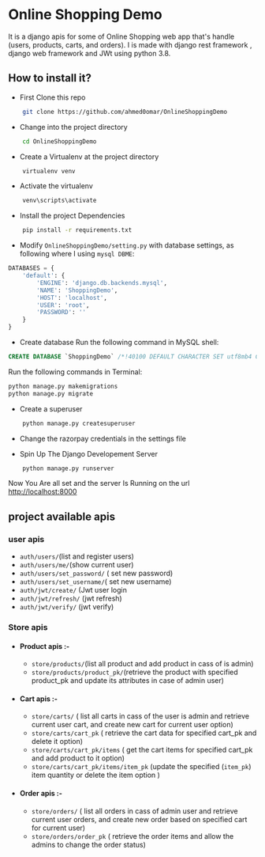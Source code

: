 # Online Shopping Demo

It is a django apis for some of Online Shopping web app that's handle (users, products, carts, and orders).
I is made with django rest framework , django web framework and JWt using python 3.8.

## How to install it?

- First Clone this repo

```bash
    git clone https://github.com/ahmed0omar/OnlineShoppingDemo
```

- Change into the project directory

```bash
    cd OnlineShoppingDemo
```

- Create a Virtualenv at the project directory

```bash
    virtualenv venv
```

- Activate the virtualenv

```bash
    venv\scripts\activate
```

- Install the project Dependencies

```bash
    pip install -r requirements.txt
```

- Modify `OnlineShoppingDemo/setting.py` with database settings, as following where I using `mysql DBME`:

```python
DATABASES = {
    'default': {
        'ENGINE': 'django.db.backends.mysql',
        'NAME': 'ShoppingDemo',
        'HOST': 'localhost',
        'USER': 'root',
        'PASSWORD': ''
    }
}
```

- Create database
Run the following command in MySQL shell:

```sql
CREATE DATABASE `ShoppingDemo` /*!40100 DEFAULT CHARACTER SET utf8mb4 COLLATE utf8mb4_unicode_ci */;
```

Run the following commands in Terminal:

```bash
python manage.py makemigrations
python manage.py migrate
```  

- Create a superuser

```bash
    python manage.py createsuperuser
```

- Change the razorpay credentials in the settings file

- Spin Up The Django Developement Server

```bash
    python manage.py runserver
```

Now You Are all set and the server Is Running on the url <http://localhost:8000>

## project available apis

### user apis

- `auth/users/`(list and register users)
- `auth/users/me/`(show current user)
- `auth/users/set_password/` ( set new password)
- `auth/users/set_username/`( set new username)
- `auth/jwt/create/` (Jwt user login
- `auth/jwt/refresh/` (jwt refresh)
- `auth/jwt/verify/` (jwt verify)

### Store apis

- #### Product apis  :-

  - `store/products/`(list all product and add product in cass of is admin)
  - `store/products/product_pk/`(retrieve the product with specified product_pk and update its attributes in case of admin user)

- #### Cart apis :-

  - `store/carts/` ( list all carts in cass of the user is admin and retrieve current user cart, and create new cart for current user option)
  - `store/carts/cart_pk` ( retrieve the cart data for specified cart_pk and delete it option)
  - `store/carts/cart_pk/items` ( get the cart items for specified cart_pk and add product to it option)
  - `store/carts/cart_pk/items/item_pk` (update the specified (`item_pk`) item quantity or delete the item option )

- #### Order apis :-

  - `store/orders/` ( list all orders in cass of    admin user and retrieve current user orders,
    and create new order based on specified cart for current user)
  - `store/orders/order_pk` ( retrieve the order items and allow the admins to change the order status)
